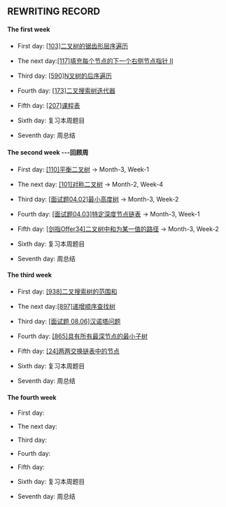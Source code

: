 ## REWRITING RECORD

#### The first week   

* First day: [[103]二叉树的锯齿形层序遍历](https://leetcode-cn.com/problems/binary-tree-zigzag-level-order-traversal/)

* The next day:[[117]填充每个节点的下一个右侧节点指针 II](https://leetcode-cn.com/problems/populating-next-right-pointers-in-each-node-ii/)

* Third day: [[590]N叉树的后序遍历](https://leetcode-cn.com/problems/n-ary-tree-postorder-traversal/)

* Fourth day: [[173]二叉搜索树迭代器](https://leetcode-cn.com/problems/binary-search-tree-iterator/)

* Fifth day: [[207]课程表](https://leetcode-cn.com/problems/course-schedule/)

* Sixth day: 复习本周题目

* Seventh day: 周总结

#### The second week   ---回顾周

* First day: [[110]平衡二叉树](https://leetcode-cn.com/problems/balanced-binary-tree/) -> Month-3, Week-1

* The next day: [[101]对称二叉树](https://leetcode-cn.com/problems/symmetric-tree/) -> Month-2, Week-4

* Third day: [[面试题04.02]最小高度树](https://leetcode-cn.com/problems/minimum-height-tree-lcci/)  -> Month-3, Week-2

* Fourth day: [[面试题04.03]特定深度节点链表](https://leetcode-cn.com/problems/list-of-depth-lcci/) -> Month-3, Week-1

* Fifth day: [[剑指Offer34]二叉树中和为某一值的路径](https://leetcode-cn.com/problems/er-cha-shu-zhong-he-wei-mou-yi-zhi-de-lu-jing-lcof/)  -> Month-3, Week-2

* Sixth day: 复习本周题目

* Seventh day: 周总结

#### The third week

* First day: [[938]二叉搜索树的范围和](https://leetcode-cn.com/problems/range-sum-of-bst/)

* The next day:[[897]递增顺序查找树](https://leetcode-cn.com/problems/increasing-order-search-tree/)

* Third day: [[面试题 08.06]汉诺塔问题](https://leetcode-cn.com/problems/hanota-lcci/)

* Fourth day: [[865]具有所有最深节点的最小子树](https://leetcode-cn.com/problems/smallest-subtree-with-all-the-deepest-nodes/)

* Fifth day: [[24]两两交换链表中的节点](https://leetcode-cn.com/problems/swap-nodes-in-pairs/)

* Sixth day: 复习本周题目

* Seventh day: 周总结

#### The fourth week

* First day: 

* The next day: 

* Third day: 

* Fourth day: 

* Fifth day:

* Sixth day: 复习本周题目

* Seventh day: 周总结

